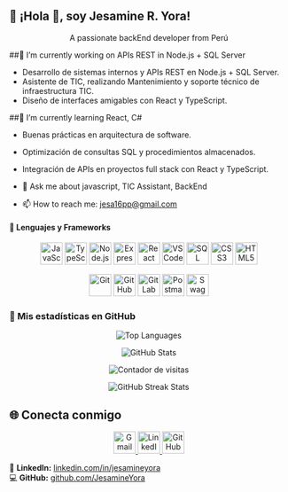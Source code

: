 ## 👋 ¡Hola 🤞, soy Jesamine R. Yora! 

<p align="center"> A passionate backEnd developer from Perú </p>

##🔭 I’m currently working on APIs REST in Node.js + SQL Server
  - Desarrollo de sistemas internos y APIs REST en Node.js + SQL Server.  
  - Asistente de TIC, realizando Mantenimiento y soporte técnico de infraestructura TIC.  
  - Diseño de interfaces amigables con React y TypeScript.

##🌱 I’m currently learning React, C#

  - Buenas prácticas en arquitectura de software.  
  - Optimización de consultas SQL y procedimientos almacenados.  
  - Integración de APIs en proyectos full stack con React y TypeScript.

- 💬 Ask me about javascript, TIC Assistant, BackEnd
- 📫 How to reach me: jesa16pp@gmail.com

#### 🧩 Lenguajes y Frameworks
<p align="center">
  <img src="https://cdn.jsdelivr.net/gh/devicons/devicon/icons/javascript/javascript-original.svg" width="40" height="40" alt="JavaScript"/>
  <img src="https://cdn.jsdelivr.net/gh/devicons/devicon/icons/typescript/typescript-original.svg" width="40" height="40" alt="TypeScript"/>
  <img src="https://cdn.jsdelivr.net/gh/devicons/devicon/icons/nodejs/nodejs-original.svg" width="40" height="40" alt="Node.js"/>
  <img src="https://cdn.jsdelivr.net/gh/devicons/devicon/icons/express/express-original.svg" width="40" height="40" alt="Express"/>
  <img src="https://cdn.jsdelivr.net/gh/devicons/devicon/icons/react/react-original.svg" width="40" height="40" alt="React"/>
  <img src="https://cdn.jsdelivr.net/gh/devicons/devicon/icons/vscode/vscode-original.svg" width="40" height="40" alt="VS Code"/>
  <img src="https://cdn.jsdelivr.net/gh/devicons/devicon/icons/microsoftsqlserver/microsoftsqlserver-plain.svg" width="40" height="40" alt="SQL Server"/>
  <img src="https://cdn.jsdelivr.net/gh/devicons/devicon/icons/css3/css3-original.svg" width="40" height="40" alt="CSS3"/>
  <img src="https://cdn.jsdelivr.net/gh/devicons/devicon/icons/html5/html5-original.svg" width="40" height="40" alt="HTML5"/>

</p>
<p align="center">
  <img src="https://cdn.jsdelivr.net/gh/devicons/devicon/icons/git/git-original.svg" width="40" height="40" alt="Git"/>
  <img src="https://cdn.jsdelivr.net/gh/devicons/devicon/icons/github/github-original.svg" width="40" height="40" alt="GitHub"/>
  <img src="https://cdn.jsdelivr.net/gh/devicons/devicon/icons/gitlab/gitlab-original.svg" width="40" height="40" alt="GitLab"/>
  <img src="https://cdn.jsdelivr.net/gh/devicons/devicon/icons/postman/postman-original.svg" width="40" height="40" alt="Postman"/>
  <img src="https://cdn.jsdelivr.net/gh/devicons/devicon/icons/swagger/swagger-original.svg" width="40" height="40" alt="Swagger"/>
</p>

### 🚀 Mis estadísticas en GitHub
<p align="center">
  <img src="https://github-readme-stats.vercel.app/api/top-langs/?username=JesamineYora&layout=compact&langs_count=6&theme=radical" alt="Top Languages" />
</p>

<p align="center">
<img src="https://github-readme-stats.vercel.app/api?username=JesamineYora&show_icons=true&theme=radical&count_private=true" alt="GitHub Stats" /> </p>

<p align="center">
  <img src="https://komarev.com/ghpvc/?username=JesamineYora&label=Visitas&color=blueviolet&style=flat" alt="Contador de visitas"/>
</p>

<p align="center">
  <img src="https://github-readme-streak-stats.herokuapp.com/?user=JesamineYora&theme=radical" alt="GitHub Streak Stats"/>
</p>


## 🌐 Conecta conmigo
<p align="center">
  <a href="mailto:jesa16pp@gmail.com" target="_blank">
    <img src="https://cdn.jsdelivr.net/gh/devicons/devicon/icons/google/google-original.svg" width="40" height="40" alt="Gmail"/>
  </a>
  <a href="https://www.linkedin.com/in/jesamine-ryora/" target="_blank">
    <img src="https://cdn.jsdelivr.net/gh/devicons/devicon/icons/linkedin/linkedin-original.svg" width="40" height="40" alt="LinkedIn"/>
  </a>
  <a href="https://github.com/JesamineYora" target="_blank">
    <img src="https://cdn.jsdelivr.net/gh/devicons/devicon/icons/github/github-original.svg" width="40" height="40" alt="GitHub"/>
  </a>
</p>

💼 **LinkedIn:** [linkedin.com/in/jesamineyora](https://www.linkedin.com/in/jesamine-ryora/)  
💻 **GitHub:** [github.com/JesamineYora](https://github.com/JesamineYora)


